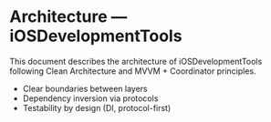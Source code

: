 # Architecture — iOSDevelopmentTools

This document describes the architecture of iOSDevelopmentTools following Clean Architecture and MVVM + Coordinator principles.



- Clear boundaries between layers
- Dependency inversion via protocols
- Testability by design (DI, protocol-first)
